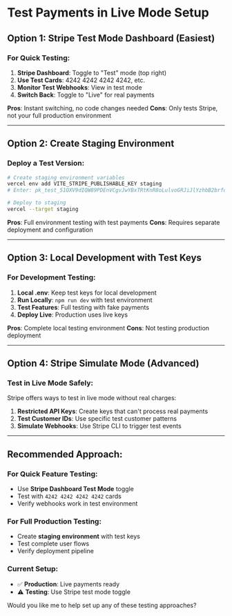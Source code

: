 # Test Payments in Live Mode Setup

## **Option 1: Stripe Test Mode Dashboard (Easiest)**

### **For Quick Testing:**
1. **Stripe Dashboard**: Toggle to "Test" mode (top right)
2. **Use Test Cards**: 4242 4242 4242 4242, etc.
3. **Monitor Test Webhooks**: View in test mode
4. **Switch Back**: Toggle to "Live" for real payments

**Pros**: Instant switching, no code changes needed
**Cons**: Only tests Stripe, not your full production environment

---

## **Option 2: Create Staging Environment**

### **Deploy a Test Version:**
```bash
# Create staging environment variables
vercel env add VITE_STRIPE_PUBLISHABLE_KEY staging
# Enter: pk_test_51OXV9dIQW89PDEnVCgvJwYBxTRtKnR8oLulvoGRJiJlYzhbB2brfovQ8DmKD98os8HqbbGYJ4SavjHuEP4d0a5Kl00KkKhOSDz

# Deploy to staging
vercel --target staging
```

**Pros**: Full environment testing with test payments
**Cons**: Requires separate deployment and configuration

---

## **Option 3: Local Development with Test Keys**

### **For Development Testing:**
1. **Local .env**: Keep test keys for local development
2. **Run Locally**: `npm run dev` with test environment
3. **Test Features**: Full testing with fake payments
4. **Deploy Live**: Production uses live keys

**Pros**: Complete local testing environment
**Cons**: Not testing production deployment

---

## **Option 4: Stripe Simulate Mode (Advanced)**

### **Test in Live Mode Safely:**
Stripe offers ways to test in live mode without real charges:

1. **Restricted API Keys**: Create keys that can't process real payments
2. **Test Customer IDs**: Use specific test customer patterns
3. **Simulate Webhooks**: Use Stripe CLI to trigger test events

---

## **Recommended Approach:**

### **For Quick Feature Testing:**
- Use **Stripe Dashboard Test Mode** toggle
- Test with `4242 4242 4242 4242` cards
- Verify webhooks work in test environment

### **For Full Production Testing:**
- Create **staging environment** with test keys
- Test complete user flows
- Verify deployment pipeline

### **Current Setup:**
- ✅ **Production**: Live payments ready
- ⚠️ **Testing**: Use Stripe test mode toggle

Would you like me to help set up any of these testing approaches?